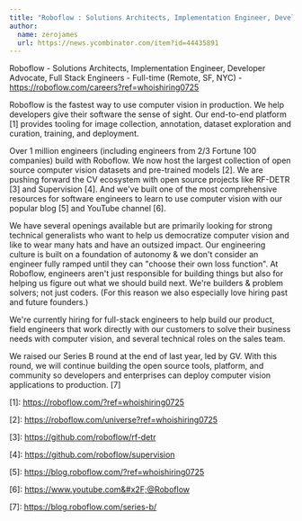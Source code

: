 ```yaml
---
title: "Roboflow : Solutions Architects, Implementation Engineer, Developer Advocate, Full Stack Engineers"
author:
  name: zerojames
  url: https://news.ycombinator.com/item?id=44435891
---
```


<JobNavigation />

Roboflow - Solutions Architects, Implementation Engineer, Developer Advocate, Full Stack Engineers - Full-time (Remote, SF, NYC) - <a href="https:&#x2F;&#x2F;roboflow.com&#x2F;careers?ref=whoishiring0725">https:&#x2F;&#x2F;roboflow.com&#x2F;careers?ref=whoishiring0725</a>

Roboflow is the fastest way to use computer vision in production. We help developers give their software the sense of sight. Our end-to-end platform [1] provides tooling for image collection, annotation, dataset exploration and curation, training, and deployment.

Over 1 million engineers (including engineers from 2&#x2F;3 Fortune 100 companies) build with Roboflow. We now host the largest collection of open source computer vision datasets and pre-trained models [2]. We are pushing forward the CV ecosystem with open source projects like RF-DETR [3] and Supervision [4]. And we&#x27;ve built one of the most comprehensive resources for software engineers to learn to use computer vision with our popular blog [5] and YouTube channel [6].

We have several openings available but are primarily looking for strong technical generalists who want to help us democratize computer vision and like to wear many hats and have an outsized impact. Our engineering culture is built on a foundation of autonomy &amp; we don&#x27;t consider an engineer fully ramped until they can &quot;choose their own loss function&quot;. At Roboflow, engineers aren&#x27;t just responsible for building things but also for helping us figure out what we should build next. We&#x27;re builders &amp; problem solvers; not just coders. (For this reason we also especially love hiring past and future founders.)

We&#x27;re currently hiring for full-stack engineers to help build our product, field engineers that work directly with our customers to solve their business needs with computer vision, and several technical roles on the sales team.

We raised our Series B round at the end of last year, led by GV. With this round, we will continue building the open source tools, platform, and community so developers and enterprises can deploy computer vision applications to production. [7]

[1]: <a href="https:&#x2F;&#x2F;roboflow.com&#x2F;?ref=whoishiring0725">https:&#x2F;&#x2F;roboflow.com&#x2F;?ref=whoishiring0725</a>

[2]: <a href="https:&#x2F;&#x2F;roboflow.com&#x2F;universe?ref=whoishiring0725">https:&#x2F;&#x2F;roboflow.com&#x2F;universe?ref=whoishiring0725</a>

[3]: <a href="https:&#x2F;&#x2F;github.com&#x2F;roboflow&#x2F;rf-detr">https:&#x2F;&#x2F;github.com&#x2F;roboflow&#x2F;rf-detr</a>

[4]: <a href="https:&#x2F;&#x2F;github.com&#x2F;roboflow&#x2F;supervision">https:&#x2F;&#x2F;github.com&#x2F;roboflow&#x2F;supervision</a>

[5]: <a href="https:&#x2F;&#x2F;blog.roboflow.com&#x2F;?ref=whoishiring0725">https:&#x2F;&#x2F;blog.roboflow.com&#x2F;?ref=whoishiring0725</a>

[6]: <a href="https:&#x2F;&#x2F;www.youtube.com&#x2F;@Roboflow" rel="nofollow">https:&#x2F;&#x2F;www.youtube.com&#x2F;@Roboflow</a>

[7]: <a href="https:&#x2F;&#x2F;blog.roboflow.com&#x2F;series-b&#x2F;">https:&#x2F;&#x2F;blog.roboflow.com&#x2F;series-b&#x2F;</a>
<JobApplication />
